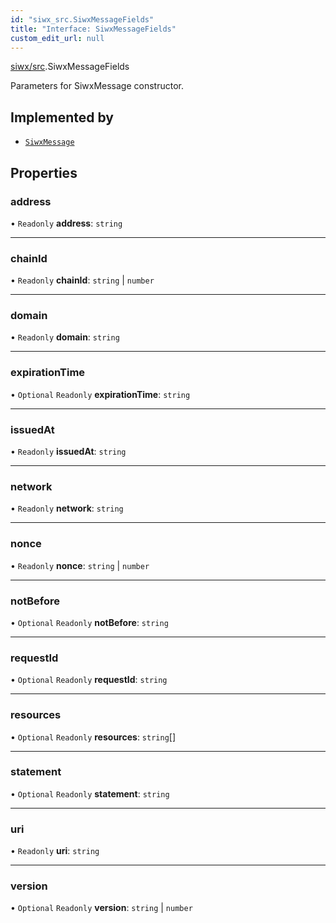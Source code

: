 ```yaml
---
id: "siwx_src.SiwxMessageFields"
title: "Interface: SiwxMessageFields"
custom_edit_url: null
---
```


[siwx/src](../modules/siwx_src.md).SiwxMessageFields

Parameters for SiwxMessage constructor.

## Implemented by

- [`SiwxMessage`](../classes/siwx_src.SiwxMessage.md)

## Properties

### address

• `Readonly` **address**: `string`

___

### chainId

• `Readonly` **chainId**: `string` \| `number`

___

### domain

• `Readonly` **domain**: `string`

___

### expirationTime

• `Optional` `Readonly` **expirationTime**: `string`

___

### issuedAt

• `Readonly` **issuedAt**: `string`

___

### network

• `Readonly` **network**: `string`

___

### nonce

• `Readonly` **nonce**: `string` \| `number`

___

### notBefore

• `Optional` `Readonly` **notBefore**: `string`

___

### requestId

• `Optional` `Readonly` **requestId**: `string`

___

### resources

• `Optional` `Readonly` **resources**: `string`[]

___

### statement

• `Optional` `Readonly` **statement**: `string`

___

### uri

• `Readonly` **uri**: `string`

___

### version

• `Optional` `Readonly` **version**: `string` \| `number`
